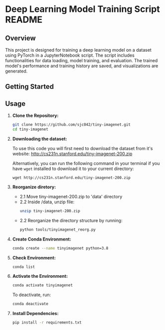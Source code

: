 # Deep Learning Model Training Script README

## Overview
This project is designed for training a deep learning model on a dataset using PyTorch in a JupyterNotebook script. The script includes functionalities for data loading, model training, and evaluation. The trained model's performance and training history are saved, and visualizations are generated.

## Getting Started


## Usage
1. **Clone the Repository:**
    ```bash
    git clone https://github.com/sjc042/tiny-imagenet.git
    cd tiny-imagenet
    ```
2. **Downloading the dataset:**

    To use this code you will first need to download the dataset from
    it's website: http://cs231n.stanford.edu/tiny-imagenet-200.zip

    Alternatively, you can run the following command in your terminal
    if you have `wget` installed to download it to your current directory:
    ```
    wget http://cs231n.stanford.edu/tiny-imagenet-200.zip
    ```
3. **Reorganize diretory:**

    - 2.1 
        Move tiny-imagenet-200.zip to 'data' directory
    - 2.2
        Inside /data, unzip file:
        ```bash
        unzip tiny-imagenet-200.zip
        ```
    - 2.2
        Reorganize the directory structure by running:
        ```bash
        python tools/tinyimagenet_reorg.py
        ```
4. **Create Conda Environment:**
    ```bash
    conda create --name tinyimagenet python=3.8
    ```

5. **Check Environment:**
    ```bash
    conda list
    ```

6. **Activate the Environment:**
    ```bash
    conda activate tinyimagenet
    ```
    To deactivate, run:
    ```bash
    conda deactivate
    ```

7. **Install Dependencies:**
    ```bash
    pip install -r requirements.txt
    ```

